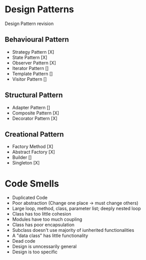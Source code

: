 # Design Patterns
Design Pattern revision

## Behavioural Pattern
* Strategy Pattern      [X]
* State Pattern         [X]
* Observer Pattern      [X]
* Iterator Pattern      []
* Template Pattern      []
* Visitor Pattern       []

## Structural Pattern
* Adapter Pattern       []
* Composite Pattern     [X]
* Decorator Pattern     [X]
## Creational Pattern
* Factory Method        [X]
* Abstract Factory      [X]
* Builder               []
* Singleton             [X]

# Code Smells
* Duplicated Code
* Poor abstraction (Change one place -> must change others)
* Large loop, method, class, parameter list; deeply nested loop
* Class has too little cohesion
* Modules have too much coupling
* Class has poor encapsulation
* Subclass doesn't use majority of iunherited functionalities
* A "data class" has little functionality
* Dead code
* Design is unncessarily general
* Design is too specific